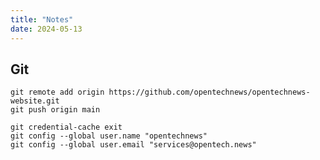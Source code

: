```yaml
---
title: "Notes"
date: 2024-05-13
---
```



<!-- Button embed -->
<script src="https://static.elfsight.com/platform/platform.js" data-use-service-core defer></script>
<div class="elfsight-app-2f74152d-a39e-4841-bc40-d968690b9dea" data-elfsight-app-lazy></div>

## Git

```
git remote add origin https://github.com/opentechnews/opentechnews-website.git
git push origin main
```

```
git credential-cache exit
git config --global user.name "opentechnews"
git config --global user.email "services@opentech.news"
```

